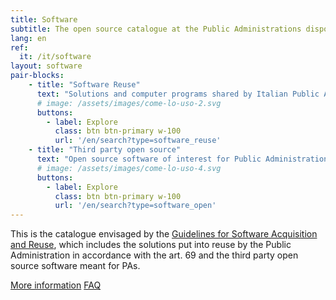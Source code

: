 ```yaml
---
title: Software
subtitle: The open source catalogue at the Public Administrations disposal.
lang: en
ref:
  it: /it/software
layout: software
pair-blocks:
    - title: "Software Reuse"
      text: "Solutions and computer programs shared by Italian Public Administrations"
      # image: /assets/images/come-lo-uso-2.svg
      buttons:
        - label: Explore
          class: btn btn-primary w-100
          url: '/en/search?type=software_reuse'
    - title: "Third party open source"
      text: "Open source software of interest for Public Administrations"
      # image: /assets/images/come-lo-uso-4.svg
      buttons:
        - label: Explore
          class: btn btn-primary w-100
          url: '/en/search?type=software_open'
---
```


This is the catalogue envisaged by the [Guidelines for Software Acquisition and Reuse](/en/reuse), which includes the solutions put into reuse by the Public Administration in accordance with the art. 69 and the third party open source software meant for PAs.

<a href="/en/reuse" class="btn btn-outline-primary w-100 me-10 ms-auto mt-3">More information</a>
<a href="/en/faq" class="btn btn-primary w-100 me-10 ms-auto mt-3 faq">FAQ</a>
